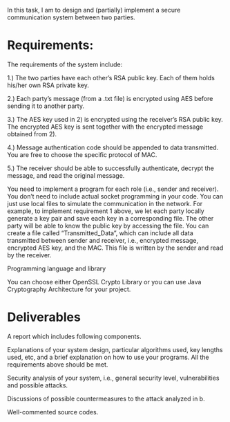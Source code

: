 In this task, I am to design and (partially) implement a secure communication system between two parties.

# Requirements:

The requirements of the system include:

1.) The two parties have each other’s RSA public key. Each of them holds his/her own RSA private key.

2.) Each party’s message (from a .txt file) is encrypted using AES before sending it to another party.

3.) The AES key used in 2) is encrypted using the receiver’s RSA public key. The encrypted AES key is sent together with the encrypted message obtained from 2).

4.) Message authentication code should be appended to data transmitted. You are free to choose the specific protocol of MAC.

5.) The receiver should be able to successfully authenticate, decrypt the message, and read the original message.

 

You need to implement a program for each role (i.e., sender and receiver). You don’t need to include actual socket programming in your code. You can just use local files to simulate the communication in the network. For example, to implement requirement 1 above, we let each party locally generate a key pair and save each key in a corresponding file. The other party will be able to know the public key by accessing the file. You can create a file called “Transmitted_Data”, which can include all data transmitted between sender and receiver, i.e., encrypted message, encrypted AES key, and the MAC. This file is written by the sender and read by the receiver.

Programming language and library

You can choose either OpenSSL Crypto Library or you can use Java Cryptography Architecture for your project. 

# Deliverables

A report which includes following components.

Explanations of your system design, particular algorithms used, key lengths used, etc, and a brief explanation on how to use your programs. All the requirements above should be met.

Security analysis of your system, i.e., general security level, vulnerabilities and possible attacks.

Discussions of possible countermeasures to the attack analyzed in b.

Well-commented source codes.
